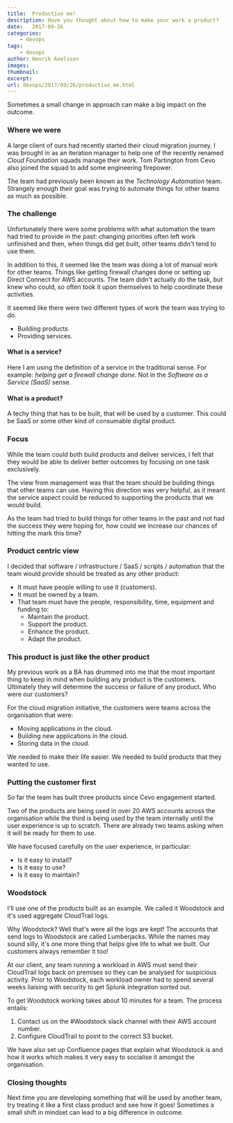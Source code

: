 ```yaml
---
title:  Productise me!
description: Have you thought about how to make your work a product?
date:   2017-09-26
categories:
    - devops
tags:
    - devops
author: Henrik Axelsson
images:
thumbnail:
excerpt:
url: devops/2017/09/26/productise_me.html
---
```


Sometimes a small change in approach can make a big impact on the outcome.


### Where we were
A large client of ours had recently started their cloud migration journey. I was brought in as an iteration manager to help one of the recently renamed *Cloud Foundation* squads manage their work. Tom Partington from Cevo also joined the squad to add some engineering firepower.

The team had previously been known as the *Technology Automation* team. Strangely enough their goal was trying to automate things for other teams as much as possible.

### The challenge
Unfortunately there were some problems with what automation the team had tried to provide in the past: changing priorities often left work unfinished and then, when things did get built, other teams didn't tend to use them.

In addition to this, it seemed like the team was doing a lot of manual work for other teams. Things like getting firewall changes done or setting up Direct Connect for AWS accounts. The team didn't actually do the task, but knew who could, so often took it upon themselves to help coordinate these activities.

It seemed like there were two different types of work the team was trying to do.

* Building products.
* Providing services.

#### What is a service?
Here I am using the definition of a service in the traditional sense. For example: *helping get a firewall change done*. Not in the *Software as a Service (SaaS)* sense.


#### What is a product?
A techy thing that has to be built, that will be used by a customer. This could be SaaS or some other kind of consumable digital product.

### Focus
While the team could both build products and deliver services, I felt that they would be able to deliver better outcomes by focusing on one task exclusively.

The view from management was that the team should be building things that other teams can use. Having this direction was very helpful, as it meant the service aspect could be reduced to supporting the products that we would build.

As the team had tried to build things for other teams in the past and not had the success they were hoping for, how could we increase our chances of hitting the mark this time?

### Product centric view
I decided that software / infrastructure / SaaS / scripts / automation that the team would provide should be treated as any other product:

* It must have people willing to use it (customers).
* It must be owned by a team.
* That team must have the people, responsibility, time, equipment and funding to:
  * Maintain the product.
  * Support the product.
  * Enhance the product.
  * Adapt the product.

### This product is just like the other product
My previous work as a BA has drummed into me that the most important thing to keep in mind when building any product is the customers. Ultimately they will determine the success or failure of any product. Who were our customers?

For the cloud migration initiative, the customers were teams across the organisation that were:

* Moving applications in the cloud.
* Building new applications in the cloud.
* Storing data in the cloud.

We needed to make their life easier. We needed to build products that they wanted to use.

### Putting the customer first
So far the team has built three products since Cevo engagement started.

Two of the products are being used in over 20 AWS accounts across the organisation while the third is being used by the team internally until the user experience is up to scratch. There are already two teams asking when it will be ready for them to use.

We have focused carefully on the user experience, in particular:

* Is it easy to install?
* Is it easy to use?
* Is it easy to maintain?

### Woodstock

I'll use one of the products built as an example. We called it Woodstock and it's used aggregate CloudTrail logs.

Why Woodstock? Well that's were all the logs are kept! The accounts that send logs to Woodstock are called Lumberjacks. While the names may sound silly, it's one more thing that helps give life to what we built. Our customers always remember it too!

At our client, any team running a workload in AWS must send their CloudTrail logs back on premises so they can be analysed for suspicious activity. Prior to Woodstock, each workload owner had to spend several weeks liaising with security to get Splunk integration sorted out.

To get Woodstock working takes about 10 minutes for a team. The process entails:

1. Contact us on the #Woodstock slack channel with their AWS account number.
2. Configure CloudTrail to point to the correct S3 bucket.

We have also set up Confluence pages that explain what Woodstock is and how it works which makes it very easy to socialise it amongst the organisation.

### Closing thoughts
Next time you are developing something that will be used by another team, try treating it like a first class product and see how it goes! Sometimes a small shift in mindset can lead to a big difference in outcome.

